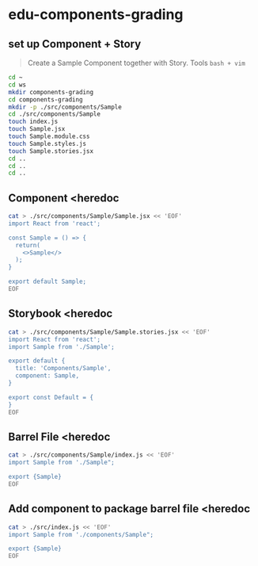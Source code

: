 # edu-components-grading

## set up Component + Story

> Create a Sample Component together with Story.
> Tools `bash + vim`

```bash
cd ~
cd ws
mkdir components-grading
cd components-grading
mkdir -p ./src/components/Sample
cd ./src/components/Sample
touch index.js
touch Sample.jsx
touch Sample.module.css
touch Sample.styles.js
touch Sample.stories.jsx
cd ..
cd ..
cd ..
```

## Component <heredoc

```bash
cat > ./src/components/Sample/Sample.jsx << 'EOF'
import React from 'react';

const Sample = () => {
  return(
    <>Sample</>
  );
}

export default Sample;
EOF
```

## Storybook <heredoc

```bash
cat > ./src/components/Sample/Sample.stories.jsx << 'EOF'
import React from 'react';
import Sample from './Sample';

export default {
  title: 'Components/Sample',
  component: Sample,
}

export const Default = {
}
EOF
```

## Barrel File <heredoc

```bash
cat > ./src/components/Sample/index.js << 'EOF'
import Sample from './Sample";

export {Sample}
EOF
```

## Add component to package barrel file <heredoc

```bash
cat > ./src/index.js << 'EOF'
import Sample from './components/Sample";

export {Sample}
EOF
```
